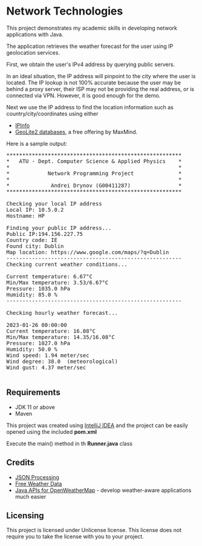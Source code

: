 # Network Technologies

This project demonstrates my academic skills in developing network applications with Java.

The application retrieves the weather forecast for the user using IP geolocation services.

First, we obtain the user's IPv4 address by querying public servers.

In an ideal situation, the IP address will pinpoint to the city where the user is located.
The IP lookup is not 100% accurate because the user may be behind a proxy server, their ISP
may not be providing the real address, or is connected via VPN.
However, it is good enough for the demo.

Next we use the IP address to find the location information such as country/city/coordinates using either

- [IPInfo](https://ipinfo.io/)
- [GeoLite2 databases](https://dev.maxmind.com/geoip/geolite2-free-geolocation-data), a free offering by MaxMind.

Here is a sample output:

<pre>
*******************************************************
*   ATU - Dept. Computer Science & Applied Physics    *
*                                                     *
*            Network Programming Project              *
*                                                     *
*             Andrei Drynov (G00411287)               *
*******************************************************

Checking your local IP address
Local IP: 10.5.0.2
Hostname: HP

Finding your public IP address...
Public IP:194.156.227.75
Country code: IE
Found city: Dublin
Map location: https://www.google.com/maps/?q=Dublin
-------------------------------------------------------
Checking current weather conditions...

Current temperature: 6.67°C
Min/Max temperature: 3.53/6.67°C
Pressure: 1035.0 hPa
Humidity: 85.0 %
-------------------------------------------------------

Checking hourly weather forecast...

2023-01-26 00:00:00
Current temperature: 16.08°C
Min/Max temperature: 14.35/16.08°C
Pressure: 1027.0 hPa
Humidity: 50.0 %
Wind speed: 1.94 meter/sec
Wind degree: 38.0  (meteorological)
Wind gust: 4.37 meter/sec

</pre>

## Requirements

- JDK 11 or above
- Maven

This project was created using [IntelliJ IDEA](https://www.jetbrains.com/idea/) and the project can be
easily opened using the included **pom.xml**

Execute the main() method in th **Runner.java** class

## Credits

- [JSON Processing](https://www.oracle.com/technical-resources/articles/java/json.html)
- [Free Weather Data](https://openweathermap.org/)
- [Java APIs for OpenWeatherMap](https://github.com/iamashks/OWM-JAPIs) - develop weather-aware applications much easier

## Licensing

This project is licensed under Unlicense license. This license does not require you to take the license with you to your
project.